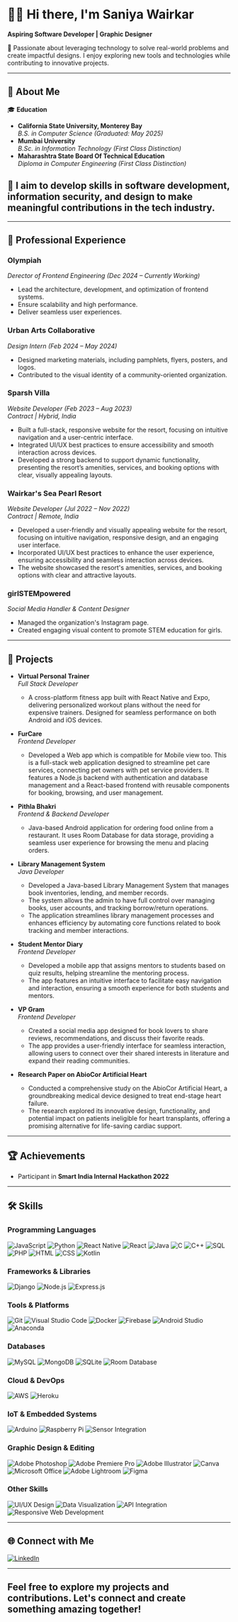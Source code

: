 # 👩‍💻 Hi there, I'm Saniya Wairkar

**Aspiring Software Developer | Graphic Designer**

🌟 Passionate about leveraging technology to solve real-world problems and create impactful designs. I enjoy exploring new tools and technologies while contributing to innovative projects.

---

## 📜 About Me

🎓 **Education**  
- **California State University, Monterey Bay**  
  *B.S. in Computer Science (Graduated: May 2025)*  
- **Mumbai University**  
  *B.Sc. in Information Technology (First Class Distinction)*
- **Maharashtra State Board Of Technical Education**  
  *Diploma in Computer Engineering (First Class Distinction)*  

## 🎯 I aim to develop skills in software development, information security, and design to make meaningful contributions in the tech industry.

---

## 💼 Professional Experience

### **Olympiah**  
*Derector of Frontend Engineering (Dec 2024 – Currently Working)*  
- Lead the architecture, development, and optimization of frontend systems.  
- Ensure scalability and high performance.
- Deliver seamless user experiences.

### **Urban Arts Collaborative**  
*Design Intern (Feb 2024 – May 2024)*  
- Designed marketing materials, including pamphlets, flyers, posters, and logos.  
- Contributed to the visual identity of a community-oriented organization.

### **Sparsh Villa**  
*Website Developer (Feb 2023 – Aug 2023)*  
*Contract | Hybrid, India*  
- Built a full-stack, responsive website for the resort, focusing on intuitive navigation and a user-centric interface.  
- Integrated UI/UX best practices to ensure accessibility and smooth interaction across devices.  
- Developed a strong backend to support dynamic functionality, presenting the resort’s amenities, services, and booking options with clear, visually appealing layouts.

### **Wairkar's Sea Pearl Resort**  
*Website Developer (Jul 2022 – Nov 2022)*  
*Contract | Remote, India*  
- Developed a user-friendly and visually appealing website for the resort, focusing on intuitive navigation, responsive design, and an engaging user interface.  
- Incorporated UI/UX best practices to enhance the user experience, ensuring accessibility and seamless interaction across devices.  
- The website showcased the resort's amenities, services, and booking options with clear and attractive layouts.
  
### **girlSTEMpowered**  
*Social Media Handler & Content Designer*  
- Managed the organization's Instagram page.  
- Created engaging visual content to promote STEM education for girls.
---

## 🚀 Projects
- **Virtual Personal Trainer**  
  *Full Stack Developer*  
  - A cross-platform fitness app built with React Native and Expo, delivering personalized workout plans without the need for expensive trainers. Designed for seamless performance on both Android and iOS 
    devices.

    
- **FurCare**  
  *Frontend Developer*  
  - Developed a Web app which is compatible for Mobile view too. This is a full-stack web application designed to streamline pet care services, connecting pet
    owners with pet service providers. It features a Node.js backend with authentication and database management and a
    React-based frontend with reusable components for booking, browsing, and user management.
    
- **Pithla Bhakri**  
  *Frontend & Backend Developer*  
  - Java-based Android application for ordering food online from a restaurant. It uses Room Database for data storage,
    providing a seamless user experience for browsing the menu and placing orders.

- **Library Management System**  
  *Java Developer*  
  - Developed a Java-based Library Management System that manages book inventories, lending, and member records.
  - The system allows the admin to have full control over managing books, user accounts, and tracking borrow/return operations.
  - The application streamlines library management processes and enhances efficiency by automating core functions related to book tracking and member interactions.
 
- **Student Mentor Diary**  
  *Frontend Developer*  
  - Developed a mobile app that assigns mentors to students based on quiz results, helping streamline the mentoring process.
  - The app features an intuitive interface to facilitate easy navigation and interaction, ensuring a smooth experience for both students and mentors.
    
- **VP Gram**  
  *Frontend Developer*  
  - Created a social media app designed for book lovers to share reviews, recommendations, and discuss their favorite reads.
  - The app provides a user-friendly interface for seamless interaction, allowing users to connect over their shared interests in literature and expand their reading communities.
    
- **Research Paper on AbioCor Artificial Heart**  
  - Conducted a comprehensive study on the AbioCor Artificial Heart, a groundbreaking medical device designed to treat end-stage heart failure.
  - The research explored its innovative design, functionality, and potential impact on patients ineligible for heart transplants, offering a promising alternative for life-saving cardiac support.

---

## 🏆 Achievements

- Participant in **Smart India Internal Hackathon 2022**  

---

## 🛠️ Skills

### Programming Languages
![JavaScript](https://img.shields.io/badge/JavaScript-F7DF1E?style=flat&logo=javascript&logoColor=black) ![Python](https://img.shields.io/badge/Python-3776AB?style=flat&logo=python&logoColor=white) ![React Native](https://img.shields.io/badge/React%20Native-20232A?style=flat&logo=react&logoColor=61DAFB) ![React](https://img.shields.io/badge/React-61DAFB?style=flat&logo=react&logoColor=black) ![Java](https://img.shields.io/badge/Java-007396?style=flat&logo=java&logoColor=white) ![C](https://img.shields.io/badge/C-A8B9CC?style=flat&logo=c&logoColor=black) ![C++](https://img.shields.io/badge/C%2B%2B-00599C?style=flat&logo=c%2B%2B&logoColor=white) ![SQL](https://img.shields.io/badge/SQL-4479A1?style=flat&logo=postgresql&logoColor=white) ![PHP](https://img.shields.io/badge/PHP-777BB4?style=flat&logo=php&logoColor=white) ![HTML](https://img.shields.io/badge/HTML5-E34F26?style=flat&logo=html5&logoColor=white) ![CSS](https://img.shields.io/badge/CSS3-1572B6?style=flat&logo=css3&logoColor=white) ![Kotlin](https://img.shields.io/badge/Kotlin-0095D5?style=flat&logo=kotlin&logoColor=white)

### Frameworks & Libraries  
![Django](https://img.shields.io/badge/Django-092D1F?style=flat&logo=django&logoColor=white) ![Node.js](https://img.shields.io/badge/Node.js-339933?style=flat&logo=node.js&logoColor=white) ![Express.js](https://img.shields.io/badge/Express.js-000000?style=flat&logo=express&logoColor=white)

### Tools & Platforms  
![Git](https://img.shields.io/badge/Git-F05032?style=flat&logo=git&logoColor=white) ![Visual Studio Code](https://img.shields.io/badge/Visual%20Studio%20Code-007ACC?style=flat&logo=visualstudiocode&logoColor=white) ![Docker](https://img.shields.io/badge/Docker-2496ED?style=flat&logo=docker&logoColor=white) ![Firebase](https://img.shields.io/badge/Firebase-FFCA28?style=flat&logo=firebase&logoColor=black) ![Android Studio](https://img.shields.io/badge/Android%20Studio-3DDC84?style=flat&logo=androidstudio&logoColor=white) ![Anaconda](https://img.shields.io/badge/Anaconda-44A833?style=flat&logo=anaconda&logoColor=white)

### Databases  
![MySQL](https://img.shields.io/badge/MySQL-4479A1?style=flat&logo=mysql&logoColor=white) ![MongoDB](https://img.shields.io/badge/MongoDB-47A248?style=flat&logo=mongodb&logoColor=white) ![SQLite](https://img.shields.io/badge/SQLite-003B57?style=flat&logo=sqlite&logoColor=white) ![Room Database](https://img.shields.io/badge/Room%20Database-2F2F2F?style=flat&logo=google&logoColor=white)

### Cloud & DevOps  
![AWS](https://img.shields.io/badge/AWS-232F3E?style=flat&logo=amazonaws&logoColor=white) ![Heroku](https://img.shields.io/badge/Heroku-430098?style=flat&logo=heroku&logoColor=white)

### IoT & Embedded Systems  
![Arduino](https://img.shields.io/badge/Arduino-00979D?style=flat&logo=arduino&logoColor=white) ![Raspberry Pi](https://img.shields.io/badge/Raspberry%20Pi-A22846?style=flat&logo=raspberrypi&logoColor=white) ![Sensor Integration](https://img.shields.io/badge/Sensor%20Integration-000000?style=flat&logo=electron&logoColor=white)

### Graphic Design & Editing  
![Adobe Photoshop](https://img.shields.io/badge/Adobe%20Photoshop-31A8FF?style=flat&logo=adobephotoshop&logoColor=white) ![Adobe Premiere Pro](https://img.shields.io/badge/Adobe%20Premiere%20Pro-9999FF?style=flat&logo=adobepremierepro&logoColor=white) ![Adobe Illustrator](https://img.shields.io/badge/Adobe%20Illustrator-FF9A00?style=flat&logo=adobeillustrator&logoColor=white) ![Canva](https://img.shields.io/badge/Canva-00C4CC?style=flat&logo=canva&logoColor=white) ![Microsoft Office](https://img.shields.io/badge/Microsoft%20Office-D83B01?style=flat&logo=microsoft-office&logoColor=white) ![Adobe Lightroom](https://img.shields.io/badge/Adobe%20Lightroom-31A8FF?style=flat&logo=adobelightroom&logoColor=white) ![Figma](https://img.shields.io/badge/Figma-F24E1E?style=flat&logo=figma&logoColor=white)

### Other Skills  
![UI/UX Design](https://img.shields.io/badge/UI%2FUX%20Design-FF61F6?style=flat&logo=figma&logoColor=white) ![Data Visualization](https://img.shields.io/badge/Data%20Visualization-003B57?style=flat&logo=tableau&logoColor=white) ![API Integration](https://img.shields.io/badge/API%20Integration-34B7F1?style=flat&logo=swagger&logoColor=white) ![Responsive Web Development](https://img.shields.io/badge/Responsive%20Web%20Development-007ACC?style=flat&logo=html5&logoColor=white)

---

## 🌐 Connect with Me

[![LinkedIn](https://img.shields.io/badge/-LinkedIn-blue?style=flat&logo=Linkedin&logoColor=white)](https://www.linkedin.com/in/saniya-wairkar-039029246)  

---

## Feel free to explore my projects and contributions. Let's connect and create something amazing together!
